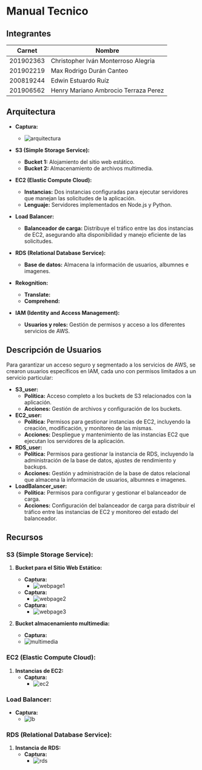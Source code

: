 # Manual Tecnico

## Integrantes

| Carnet     | Nombre                                     |
|------------|--------------------------------------------|
| 201902363  | Christopher Iván Monterroso Alegria        |
| 201902219  | Max Rodrigo Durán Canteo                   |
| 200819244  | Edwin Estuardo Ruíz                        |
| 201906562  | Henry Mariano Ambrocio Terraza Perez       |

## Arquitectura

* **Captura:**
     * ![arquitectura](images/ManualTecnico/arquitectura.png)

* **S3 (Simple Storage Service):**
  * **Bucket 1:** Alojamiento del sitio web estático.
  * **Bucket 2:** Almacenamiento de archivos multimedia.
* **EC2 (Elastic Compute Cloud):**
  * **Instancias:** Dos instancias configuradas para ejecutar servidores que manejan las solicitudes de la aplicación.
  * **Lenguaje:** Servidores implementados en Node.js y Python.
* **Load Balancer:**
  * **Balanceador de carga:** Distribuye el tráfico entre las dos instancias de EC2, asegurando alta disponibilidad y manejo eficiente de las solicitudes.
* **RDS (Relational Database Service):**
  * **Base de datos:** Almacena la información de usuarios, albumnes e imagenes.
* **Rekognition:**
  * **Translate:** 
  * **Comprehend:**
* **IAM (Identity and Access Management):**
  * **Usuarios y roles:** Gestión de permisos y acceso a los diferentes servicios de AWS.


## Descripción de Usuarios

Para garantizar un acceso seguro y segmentado a los servicios de AWS, se crearon usuarios específicos en IAM, cada uno con permisos limitados a un servicio particular:

* **S3\_user:**
  * **Política:** Acceso completo a los buckets de S3 relacionados con la aplicación.
  * **Acciones:** Gestión de archivos y configuración de los buckets.
* **EC2\_user:**
  * **Política:** Permisos para gestionar instancias de EC2, incluyendo la creación, modificación, y monitoreo de las mismas.
  * **Acciones:** Despliegue y mantenimiento de las instancias EC2 que ejecutan los servidores de la aplicación.
* **RDS\_user:**
  * **Política:** Permisos para gestionar la instancia de RDS, incluyendo la administración de la base de datos, ajustes de rendimiento y backups.
  * **Acciones:** Gestión y administración de la base de datos relacional que almacena la información de usuarios, albumnes e imagenes.
* **LoadBalancer\_user:**
  * **Política:** Permisos para configurar y gestionar el balanceador de carga.
  * **Acciones:** Configuración del balanceador de carga para distribuir el tráfico entre las instancias de EC2 y monitoreo del estado del balanceador.


## Recursos

### **S3 (Simple Storage Service):**

1. **Bucket para el Sitio Web Estático:**
   * **Captura:**
     * ![webpage1](images/ManualTecnico/webpage1.png)
   * **Captura:**
     * ![webpage2](images/ManualTecnico/webpage2.png)
   * **Captura:**
     * ![webpage3](images/ManualTecnico/webpage3.png)


2. **Bucket almacenamiento multimedia:**
     * **Captura:**
     * ![multimedia](images/ManualTecnico/multimedia.png)
### **EC2 (Elastic Compute Cloud):**

1. **Instancias de EC2:**
   * **Captura:**
     * ![ec2](images/ManualTecnico/ec2.png)
### **Load Balancer:**
   * **Captura:**
     * ![lb](images/ManualTecnico/lb.png)

### **RDS (Relational Database Service):**

1. **Instancia de RDS:**
   * **Captura:**
     * ![rds](images/ManualTecnico/rds.png)

